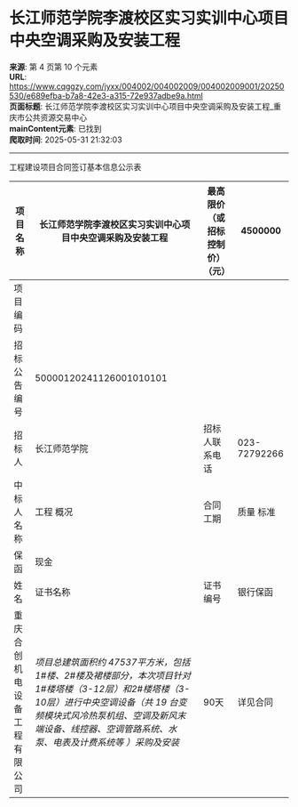 # 长江师范学院李渡校区实习实训中心项目中央空调采购及安装工程

**来源**: 第 4 页第 10 个元素  
**URL**: https://www.cqggzy.com/jyxx/004002/004002009/004002009001/20250530/e689efba-b7a8-42e3-a315-72e937adbe9a.html  
**页面标题**: 长江师范学院李渡校区实习实训中心项目中央空调采购及安装工程_重庆市公共资源交易中心  
**mainContent元素**: 已找到  
**爬取时间**: 2025-05-31 21:32:03

---

工程建设项目合同签订基本信息公示表

项目名称 |  长江师范学院李渡校区实习实训中心项目中央空调采购及安装工程 |  最高限价（或招标控制价）（元） |  4500000  
---|---|---|---  
项目编码 |   
招标公告编号 |  50000120241126001010101  
招标人 |  长江师范学院 |  招标人联系电话 |  023-72792266  
中标人 名称 |  工程 概况 |  合同 工期 |  质量 标准 |  合同签订时间 （年/月、日） |  合同签订金额（元） |  项目经理及技术负责人 |  履约担保金额（元）  
保函 |  现金  
姓名 |  证书名称 |  证书编号 |  银行保函 |  保证保险 |  担保保函  
重庆合创机电设备工程有限公司 |  _项目总建筑面积约 47537平方米，包括1#楼、2#楼及裙楼部分，本次项目针对1#楼塔楼（3-12层）和2#楼塔楼（3-10层）进行中央空调设备（共_ _19_ _台变频模块式风冷热泵机组、空调及新风末端设备、线控器、空调管路系统、水泵、电表及计费系统等_ _）采购及安装_ |  90天 |  详见合同 |  2025年4月25日 |  4171100 |  |  |  |  417110 |  |  |   
  
  
  
  


